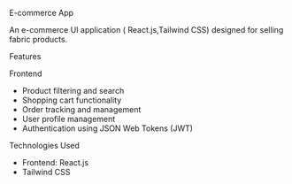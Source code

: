  E-commerce App

An e-commerce UI application ( React.js,Tailwind CSS)  designed for selling fabric products.

Features

Frontend
- Product filtering and search
- Shopping cart functionality
- Order tracking and management
- User profile management
- Authentication using JSON Web Tokens (JWT)

Technologies Used
- Frontend: React.js
- Tailwind CSS

